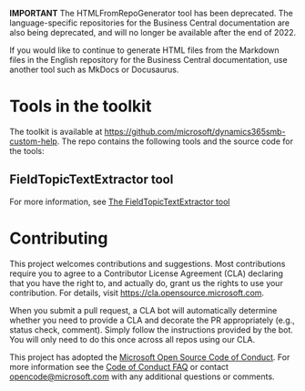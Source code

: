 **IMPORTANT**
The HTMLFromRepoGenerator tool has been deprecated. The language-specific repositories for the Business Central documentation are also being deprecated, and will no longer be available after the end of 2022.

If you would like to continue to generate HTML files from the Markdown files in the English repository for the Business Central documentation, use another tool such as MkDocs or Docusaurus.

# Tools in the toolkit

The toolkit is available at https://github.com/microsoft/dynamics365smb-custom-help. The repo contains the following tools and the source code for the tools:

## FieldTopicTextExtractor tool

For more information, see [The FieldTopicTextExtractor tool](https://docs.microsoft.com/en-us/dynamics365/business-central/dev-itpro/help/custom-help-toolkit-fieldtopictextextractor)

# Contributing

This project welcomes contributions and suggestions.  Most contributions require you to agree to a
Contributor License Agreement (CLA) declaring that you have the right to, and actually do, grant us
the rights to use your contribution. For details, visit https://cla.opensource.microsoft.com.

When you submit a pull request, a CLA bot will automatically determine whether you need to provide
a CLA and decorate the PR appropriately (e.g., status check, comment). Simply follow the instructions
provided by the bot. You will only need to do this once across all repos using our CLA.

This project has adopted the [Microsoft Open Source Code of Conduct](https://opensource.microsoft.com/codeofconduct/).
For more information see the [Code of Conduct FAQ](https://opensource.microsoft.com/codeofconduct/faq/) or
contact [opencode@microsoft.com](mailto:opencode@microsoft.com) with any additional questions or comments.
